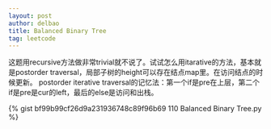 ```yaml
---
layout: post
author: delbao
title: Balanced Binary Tree
tag: leetcode
---
```


这题用recursive方法做非常trivial就不说了。试试怎么用itarative的方法，基本就是postorder traversal，局部子树的height可以存在结点map里。在访问结点的时候更新。
postorder iterative traversal的记忆法：第一个if是pre在上层，第二个if是pre是cur的left，最后的else是访问和出栈。

{% gist bf99b99cf26d9a231936748c89f96b69 110 Balanced Binary Tree.py %}

